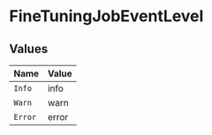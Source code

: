 # FineTuningJobEventLevel


## Values

| Name    | Value   |
| ------- | ------- |
| `Info`  | info    |
| `Warn`  | warn    |
| `Error` | error   |